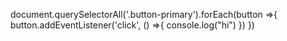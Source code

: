 document.querySelectorAll('.button-primary').forEach(button =>{
  button.addEventListener('click', () =>{
    console.log("hi")
  })
})